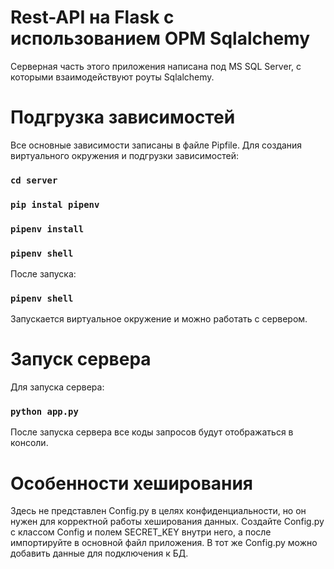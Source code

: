 # Rest-API на Flask с использованием ОРМ Sqlalchemy

Серверная часть этого приложения написана под MS SQL Server, с которыми взаимодействуют роуты Sqlalchemy.

# Подгрузка зависимостей

Все основные зависимости записаны в файле Pipfile.
Для создания виртуального окружения и подгрузки зависимостей:

### `cd server`
### `pip instal pipenv`
### `pipenv install`
### `pipenv shell`

После запуска:
### `pipenv shell`
Запускается виртуальное окружение и можно работать с сервером.

# Запуск сервера

Для запуска сервера:
### `python app.py`

После запуска сервера все коды запросов будут отображаться в консоли.

# Особенности хеширования

Здесь не представлен Config.py в целях конфиденциальности, но он нужен для корректной работы хеширования данных.
Создайте Config.py с классом Config и полем SECRET_KEY внутри него, а после импортируйте в основной файл приложения.
В тот же Config.py можно добавить данные для подключения к БД.